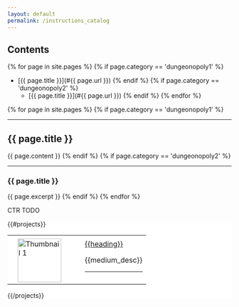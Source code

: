 ```yaml
---
layout: default
permalink: /instructions_catalog
---
```


## Contents
{% for page in site.pages %}
  {% if page.category == 'dungeonopoly1' %}  
* [{{ page.title }}](#{{ page.url }})
  {% endif %}
  {% if page.category == 'dungeonopoly2' %}  
    * [{{ page.title }}](#{{ page.url }})
  {% endif %}
{% endfor %}

{% for page in site.pages %}
  {% if page.category == 'dungeonopoly1' %}  
<a name="{{ page.url }}"></a>
* * *
## {{ page.title }}
{{ page.content }}
  {% endif %}
  {% if page.category == 'dungeonopoly2' %}  
<a name="{{ page.url }}"></a>
* * *
### {{ page.title }}
{{ page.excerpt }}
  {% endif %}
{% endfor %}

CTR TODO


<div id="projectsbody" class="wrapper" style="background-color: #ffffff;">
    <div class="container">
      <div class="col-md-12" id="project_desc"> 
        {{#projects}}
        <table cellspacing="2" cellpadding="2" border="0" class="project_table">
          <tbody>
            <tr>
              <td style="width: 7.5em;margin: 5px 15px 0 15px;float: left;"><img src="images/{{img_src}}" alt="Thumbnail 1" width="98" height="98"></td>
              <td><a id ="{{heading}}" href="{{url}}" onclick="passProjectName(this.id)"> {{heading}}</a><p></p>
                <p>{{medium_desc}}</p>
                <hr>
              </td>
            </tr>
          </tbody>
        </table>
        {{/projects}}
      </div>
    </div>
  </div>

<!--  <script type="text/javascript">
    function passProjectName(pName) {
      console.log(pName);
      localStorage.setItem('myStorage', JSON.stringify(pName));
    }
    $(function () {
      $.getJSON('data.json',function(data){
        var template  = $('#projectstpl').html();
        var html =  Mustache.to_html(template,  data);
        $('#projectsbody').html(html);
      });
    });
  </script> -->
